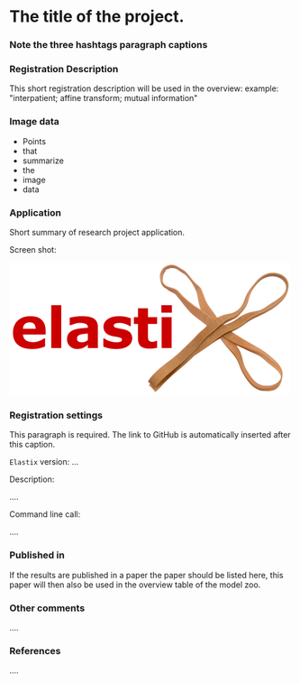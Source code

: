 # The title of the project.

### Note the three hashtags paragraph captions

###  Registration Description
This short registration description will be used in the overview:
example:
"interpatient; affine transform; mutual information"


###  Image data

 * Points
 * that
 * summarize
 * the
 * image
 * data


###  Application

Short summary of research project application.

Screen shot:

![alt-text](example_image.gif)

###  Registration settings

This paragraph is required. The link to GitHub is automatically inserted after this caption.

`Elastix` version: ...

Description:

....

Command line call:

....

###  Published in

If the results are published in a paper the paper should be listed here, 
this paper will then also be used in the overview table of the model zoo.

### Other comments

....


###  References

....
